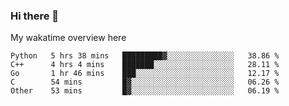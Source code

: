 ### Hi there 👋

<!--
**Jassy930/Jassy930** is a ✨ _special_ ✨ repository because its `README.md` (this file) appears on your GitHub profile.

Here are some ideas to get you started:

- 🔭 I’m currently working on ...
- 🌱 I’m currently learning ...
- 👯 I’m looking to collaborate on ...
- 🤔 I’m looking for help with ...
- 💬 Ask me about ...
- 📫 How to reach me: ...
- 😄 Pronouns: ...
- ⚡ Fun fact: ...
-->

My wakatime overview here
<!--START_SECTION:waka-->
```text
Python   5 hrs 38 mins   █████████▓░░░░░░░░░░░░░░░   38.86 % 
C++      4 hrs 4 mins    ███████░░░░░░░░░░░░░░░░░░   28.11 % 
Go       1 hr 46 mins    ███░░░░░░░░░░░░░░░░░░░░░░   12.17 % 
C        54 mins         █▓░░░░░░░░░░░░░░░░░░░░░░░   06.26 % 
Other    53 mins         █▓░░░░░░░░░░░░░░░░░░░░░░░   06.19 % 
```
<!--END_SECTION:waka-->
